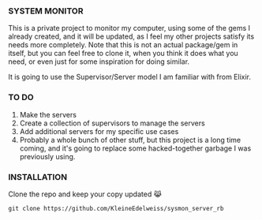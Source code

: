 ### SYSTEM MONITOR ###
This is a private project to monitor my computer, using some of the gems I already created, and it will be updated, as I feel my other projects satisfy its needs more completely. Note that this is not an actual package/gem in itself, but you can feel free to clone it, when you think it does what you need, or even just for some inspiration for doing similar.

It is going to use the Supervisor/Server model I am familiar with from Elixir.

### TO DO ###
1) Make the servers
1) Create a collection of supervisors to manage the servers
1) Add additional servers for my specific use cases
1) Probably a whole bunch of other stuff, but this project is a long time coming, and it's going to replace some hacked-together garbage I was previously using.

### INSTALLATION ###
Clone the repo and keep your copy updated 😹
```
git clone https://github.com/KleineEdelweiss/sysmon_server_rb
```